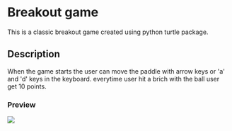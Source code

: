 # Breakout game

This is a classic breakout game created using python turtle package.

## Description

When the game starts the user can move the paddle with arrow keys or 'a' and 'd' keys in the keyboard. everytime user hit a brich with the ball user get 10 points.
 
 ### Preview
 <img src="https://user-images.githubusercontent.com/91461938/190869599-22f3e7a6-280b-4513-a872-17dbc5bcc1ae.png">
